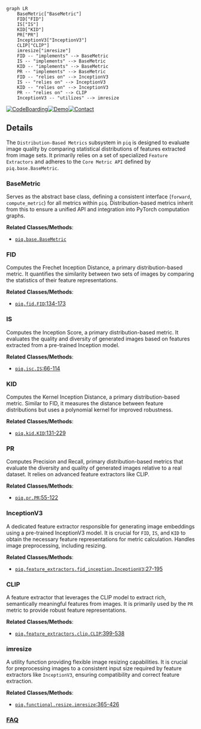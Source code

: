 ```mermaid
graph LR
    BaseMetric["BaseMetric"]
    FID["FID"]
    IS["IS"]
    KID["KID"]
    PR["PR"]
    InceptionV3["InceptionV3"]
    CLIP["CLIP"]
    imresize["imresize"]
    FID -- "implements" --> BaseMetric
    IS -- "implements" --> BaseMetric
    KID -- "implements" --> BaseMetric
    PR -- "implements" --> BaseMetric
    FID -- "relies on" --> InceptionV3
    IS -- "relies on" --> InceptionV3
    KID -- "relies on" --> InceptionV3
    PR -- "relies on" --> CLIP
    InceptionV3 -- "utilizes" --> imresize
```

[![CodeBoarding](https://img.shields.io/badge/Generated%20by-CodeBoarding-9cf?style=flat-square)](https://github.com/CodeBoarding/GeneratedOnBoardings)[![Demo](https://img.shields.io/badge/Try%20our-Demo-blue?style=flat-square)](https://www.codeboarding.org/demo)[![Contact](https://img.shields.io/badge/Contact%20us%20-%20contact@codeboarding.org-lightgrey?style=flat-square)](mailto:contact@codeboarding.org)

## Details

The `Distribution-Based Metrics` subsystem in `piq` is designed to evaluate image quality by comparing statistical distributions of features extracted from image sets. It primarily relies on a set of specialized `Feature Extractors` and adheres to the `Core Metric API` defined by `piq.base.BaseMetric`.

### BaseMetric
Serves as the abstract base class, defining a consistent interface (`forward`, `compute_metric`) for all metrics within `piq`. Distribution-based metrics inherit from this to ensure a unified API and integration into PyTorch computation graphs.


**Related Classes/Methods**:

- <a href="https://github.com/photosynthesis-team/piq/blob/master/piq/base.py" target="_blank" rel="noopener noreferrer">`piq.base.BaseMetric`</a>


### FID
Computes the Frechet Inception Distance, a primary distribution-based metric. It quantifies the similarity between two sets of images by comparing the statistics of their feature representations.


**Related Classes/Methods**:

- <a href="https://github.com/photosynthesis-team/piq/blob/master/piq/fid.py#L134-L173" target="_blank" rel="noopener noreferrer">`piq.fid.FID`:134-173</a>


### IS
Computes the Inception Score, a primary distribution-based metric. It evaluates the quality and diversity of generated images based on features extracted from a pre-trained Inception model.


**Related Classes/Methods**:

- <a href="https://github.com/photosynthesis-team/piq/blob/master/piq/isc.py#L66-L114" target="_blank" rel="noopener noreferrer">`piq.isc.IS`:66-114</a>


### KID
Computes the Kernel Inception Distance, a primary distribution-based metric. Similar to FID, it measures the distance between feature distributions but uses a polynomial kernel for improved robustness.


**Related Classes/Methods**:

- <a href="https://github.com/photosynthesis-team/piq/blob/master/piq/kid.py#L131-L229" target="_blank" rel="noopener noreferrer">`piq.kid.KID`:131-229</a>


### PR
Computes Precision and Recall, primary distribution-based metrics that evaluate the diversity and quality of generated images relative to a real dataset. It relies on advanced feature extractors like CLIP.


**Related Classes/Methods**:

- <a href="https://github.com/photosynthesis-team/piq/blob/master/piq/pr.py#L55-L122" target="_blank" rel="noopener noreferrer">`piq.pr.PR`:55-122</a>


### InceptionV3
A dedicated feature extractor responsible for generating image embeddings using a pre-trained InceptionV3 model. It is crucial for `FID`, `IS`, and `KID` to obtain the necessary feature representations for metric calculation. Handles image preprocessing, including resizing.


**Related Classes/Methods**:

- <a href="https://github.com/photosynthesis-team/piq/blob/master/piq/feature_extractors/fid_inception.py#L27-L195" target="_blank" rel="noopener noreferrer">`piq.feature_extractors.fid_inception.InceptionV3`:27-195</a>


### CLIP
A feature extractor that leverages the CLIP model to extract rich, semantically meaningful features from images. It is primarily used by the `PR` metric to provide robust feature representations.


**Related Classes/Methods**:

- <a href="https://github.com/photosynthesis-team/piq/blob/master/piq/feature_extractors/clip.py#L399-L538" target="_blank" rel="noopener noreferrer">`piq.feature_extractors.clip.CLIP`:399-538</a>


### imresize
A utility function providing flexible image resizing capabilities. It is crucial for preprocessing images to a consistent input size required by feature extractors like `InceptionV3`, ensuring compatibility and correct feature extraction.


**Related Classes/Methods**:

- <a href="https://github.com/photosynthesis-team/piq/blob/master/piq/functional/resize.py#L365-L426" target="_blank" rel="noopener noreferrer">`piq.functional.resize.imresize`:365-426</a>




### [FAQ](https://github.com/CodeBoarding/GeneratedOnBoardings/tree/main?tab=readme-ov-file#faq)